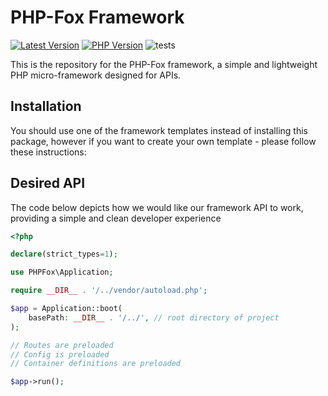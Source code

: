 # PHP-Fox Framework

<!-- BADGES_START -->
[![Latest Version][badge-release]][packagist]
[![PHP Version][badge-php]][php]
![tests](https://github.com/PHP-Fox/framework/workflows/run-tests/badge.svg)

[badge-release]: https://img.shields.io/packagist/v/phpfox/framework.svg?style=flat-square&label=release
[badge-php]: https://img.shields.io/packagist/php-v/phpfox/framework.svg?style=flat-square
[badge-downloads]: https://img.shields.io/packagist/dt/phpfox/framework.svg?style=flat-square&colorB=mediumvioletred

[packagist]: https://packagist.org/packages/phpfox/framework
[php]: https://php.net
[downloads]: https://packagist.org/packages/phpfox/framework
<!-- BADGES_END -->

This is the repository for the PHP-Fox framework, a simple and lightweight PHP micro-framework designed for APIs.


## Installation

You should use one of the framework templates instead of installing this package, however if you want to create your own template - please follow these instructions:


## Desired API

The code below depicts how we would like our framework API to work, providing a simple and clean developer experience

```php
<?php

declare(strict_types=1);

use PHPFox\Application;

require __DIR__ . '/../vendor/autoload.php';

$app = Application::boot(
    basePath: __DIR__ . '/../', // root directory of project
);

// Routes are preloaded
// Config is preloaded
// Container definitions are preloaded

$app->run();
```
